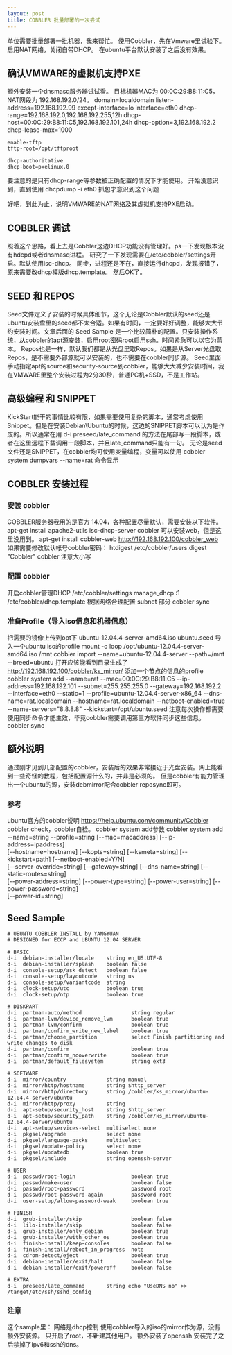```yaml
---
layout: post
title: COBBLER 批量部署的一次尝试
---
```


单位需要批量部署一批机器，我来帮忙。
使用Cobbler，先在Vmware里试验下。启用NAT网络，关闭自带DHCP。
在ubuntu平台默认安装了之后没有效果。

确认VMWARE的虚拟机支持PXE
----
额外安装一个dnsmasq服务器试试看。
目标机器MAC为 00:0C:29:B8:11:C5，NAT网段为 192.168.192.0/24。
	domain=localdomain
	listen-address=192.168.192.99
	except-interface=lo
	interface=eth0
	dhcp-range=192.168.192.0,192.168.192.255,12h
	dhcp-host=00:0C:29:B8:11:C5,192.168.192.101,24h
	dhcp-option=3,192.168.192.2
	dhcp-lease-max=1000
	
	enable-tftp  
	tftp-root=/opt/tftproot
	
	dhcp-authoritative
	dhcp-boot=pxelinux.0
要注意的是只有dhcp-range等参数被正确配置的情况下才能使用。
开始没意识到，直到使用 dhcpdump -i eth0 抓包才意识到这个问题

好吧，到此为止，说明VMWARE的NAT网络及其虚拟机支持PXE启动。

COBBLER 调试
----
照着这个思路，看上去是Cobbler这边DHCP功能没有管理好。ps一下发现根本没有hdcpd或者dnsmasq进程。
研究了一下发现需要在/etc/cobbler/settings开启。默认使用isc-dhcp。
同步，进程还是不在，直接运行dhcpd，发现报错了，原来需要改dhcp模版dhcp.template。
然后OK了。

SEED 和 REPOS
----
Seed文件定义了安装的时候具体细节，这个无论是Cobbler默认的seed还是ubuntu安装盘里的seed都不太合适。如果有时间，一定要好好调整，能够大大节约安装时间。文章后面的 Seed Sample 是一个比较简朴的配置。只安装操作系统，从cobbler的apt源安装，启用root密码root启用ssh。时间紧急可以以它为蓝本。
Repos也是一样，默认我们都是从光盘里取Repos。如果是从Server光盘取Repos，是不需要外部源就可以安装的，也不需要在cobbler同步源。
Seed里面手动指定apt的source和security-source到cobbler，能够大大减少安装时间，我在VMWARE里整个安装过程为2分30秒，普通PC机+SSD，不是工作站。

高级编程 和 SNIPPET
----
KickStart能干的事情比较有限，如果需要使用复杂的脚本，通常考虑使用Snippet。但是在安装Debian\Ubuntu的时候，这边的SNIPPET脚本可以认为是作废的。所以通常在用 d-i  preseed/late_command 的方法在尾部写一段脚本，或者在这里远程下载调用一段脚本，并且late_command只能有一句。
无论是seed文件还是SNIPPET，在cobbler均可使用变量编程，变量可以使用
	cobbler system dumpvars --name=rat
命令显示

COBBLER 安装过程
----
### 安装 cobbler
COBBLER服务器我用的是官方 14.04，各种配置尽量默认，需要安装以下软件。
	apt-get install apache2-utils isc-dhcp-server cobbler
可以安装web，但是这里没用到。
	apt-get install cobbler-web
http://192.168.192.100/cobbler_web
如果需要修改默认帐号cobbler密码：
	htdigest /etc/cobbler/users.digest "Cobbler" cobbler
注意大小写

### 配置 cobbler
开启cobbler管理DHCP
/etc/cobbler/settings
manage_dhcp :1
/etc/cobbler/dhcp.template
根据网络合理配置 subnet 部分
	cobbler sync

### 准备Profile（导入iso信息和机器信息）
把需要的镜像上传到opt下
	ubuntu-12.04.4-server-amd64.iso
	ubuntu.seed
导入一个ubuntu iso的profile
	mount -o loop /opt/ubuntu-12.04.4-server-amd64.iso /mnt
	cobbler import --name=ubuntu-12.04.4-server --path=/mnt --breed=ubuntu
打开应该能看到目录生成了
http://192.168.192.100/cobbler/ks_mirror/
添加一个节点的信息的profile
	cobbler system add --name=rat --mac=00:0C:29:B8:11:C5 --ip-address=192.168.192.101 --subnet=255.255.255.0 --gateway=192.168.192.2 --interface=eth0 --static=1 --profile=ubuntu-12.04.4-server-x86_64 --dns-name=rat.localdomain --hostname=rat.localdomain --netboot-enabled=true --name-servers="8.8.8.8" --kickstart=/opt/ubuntu.seed
注意每次操作都需要使用同步命令才能生效，毕竟cobbler需要调用第三方软件同步这些信息。
	cobbler sync

额外说明
----
通过刚才见到几部配置的cobbler，安装后的效果非常接近于光盘安装。网上能看到一些奇怪的教程，包括配置源什么的，并非是必须的。
但是cobbler有能力管理出一个ubuntu的源，安装debmirror配合cobbler reposync即可。
### 参考
ubuntu官方的cobbler说明 https://help.ubuntu.com/community/Cobbler
cobbler check，cobbler自检。
cobbler system add参数
	cobbler system add --name=string --profile=string [--mac=macaddress] [--ip-address=ipaddress] \
	[--hostname=hostname] [--kopts=string] [--ksmeta=string] [--kickstart=path] [--netboot-enabled=Y/N] \
	[--server-override=string] [--gateway=string] [--dns-name=string] [--static-routes=string] \
	[--power-address=string] [--power-type=string] [--power-user=string] [--power-password=string] \
	[--power-id=string]

Seed Sample
----
	# UBUNTU COBBLER INSTALL by YANGYUAN
	# DESIGNED for ECCP and UBUNTU 12.04 SERVER
	
	# BASIC
	d-i  debian-installer/locale    string en_US.UTF-8
	d-i  debian-installer/splash    boolean false
	d-i  console-setup/ask_detect   boolean false
	d-i  console-setup/layoutcode   string us
	d-i  console-setup/variantcode  string
	d-i  clock-setup/utc            boolean true
	d-i  clock-setup/ntp            boolean true
	
	# DISKPART
	d-i  partman-auto/method                string regular
	d-i  partman-lvm/device_remove_lvm      boolean true
	d-i  partman-lvm/confirm                boolean true
	d-i  partman/confirm_write_new_label    boolean true
	d-i  partman/choose_partition           select Finish partitioning and write changes to disk
	d-i  partman/confirm                    boolean true
	d-i  partman/confirm_nooverwrite        boolean true
	d-i  partman/default_filesystem         string ext3
	
	# SOFTWARE
	d-i  mirror/country             string manual
	d-i  mirror/http/hostname       string $http_server
	d-i  mirror/http/directory      string /cobbler/ks_mirror/ubuntu-12.04.4-server/ubuntu
	d-i  mirror/http/proxy          string
	d-i  apt-setup/security_host    string $http_server
	d-i  apt-setup/security_path    string /cobbler/ks_mirror/ubuntu-12.04.4-server/ubuntu
	d-i  apt-setup/services-select  multiselect none
	d-i  pkgsel/upgrade             select none
	d-i  pkgsel/language-packs      multiselect
	d-i  pkgsel/update-policy       select none
	d-i  pkgsel/updatedb            boolean true
	d-i  pkgsel/include             string openssh-server
	
	# USER
	d-i  passwd/root-login                  boolean true
	d-i  passwd/make-user                   boolean false
	d-i  passwd/root-password               password root
	d-i  passwd/root-password-again         password root
	d-i  user-setup/allow-password-weak     boolean true
	
	# FINISH
	d-i  grub-installer/skip                boolean false
	d-i  lilo-installer/skip                boolean false
	d-i  grub-installer/only_debian         boolean true
	d-i  grub-installer/with_other_os       boolean true
	d-i  finish-install/keep-consoles       boolean false
	d-i  finish-install/reboot_in_progress  note
	d-i  cdrom-detect/eject                 boolean true
	d-i  debian-installer/exit/halt         boolean false
	d-i  debian-installer/exit/poweroff     boolean false
	
	# EXTRA
	d-i  preseed/late_command       string echo "UseDNS no" >> /target/etc/ssh/sshd_config
### 注意
这个sample里：
网络是dhcp控制
使用cobbler导入的iso的mirror作为源，没有额外安装源。
只开启了root，不新建其他用户。
额外安装了openssh
安装完了之后禁掉了ipv6和ssh的dns。
